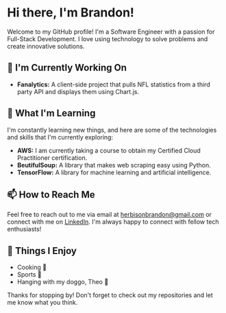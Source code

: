 # Hi there, I'm Brandon!

Welcome to my GitHub profile! I'm a Software Engineer with a passion for Full-Stack Development. I love using technology to solve problems and create innovative solutions. 

## 🔭 I'm Currently Working On

- <strong>Fanalytics:</strong> A client-side project that pulls NFL statistics from a third party API and displays them using Chart.js.

## 🌱 What I'm Learning

I'm constantly learning new things, and here are some of the technologies and skills that I'm currently exploring:

- <strong>AWS:</strong> I am currently taking a course to obtain my Certified Cloud Practitioner certification.
- <strong>BeutifulSoup:</strong> A library that makes web scraping easy using Python.
- <strong>TensorFlow:</strong> A library for machine learning and artificial intelligence.

## 📫 How to Reach Me

Feel free to reach out to me via email at herbisonbrandon@gmail.com or connect with me on [LinkedIn](https://www.linkedin.com/in/brandonherbison/). I'm always happy to connect with fellow tech enthusiasts!

## 🎉 Things I Enjoy

- Cooking 🥘
- Sports 🏈
- Hanging with my doggo, Theo 🐶

Thanks for stopping by! Don't forget to check out my repositories and let me know what you think.
